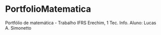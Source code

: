 # PortfolioMatematica
Portfólio de matemática - Trabalho IFRS Erechim, 1 Tec. Info. Aluno: Lucas A. Simonetto
